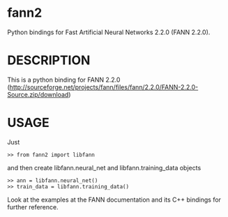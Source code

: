 fann2
=====

Python bindings for Fast Artificial Neural Networks 2.2.0 (FANN 2.2.0).


DESCRIPTION
===========
This is a python binding for FANN 2.2.0
(http://sourceforge.net/projects/fann/files/fann/2.2.0/FANN-2.2.0-Source.zip/download)

USAGE
=====
Just 

```
>> from fann2 import libfann 
```

and then create libfann.neural_net and libfann.training_data objects

```
>> ann = libfann.neural_net()
>> train_data = libfann.training_data()
```

Look at the examples at the FANN documentation and its 
C++ bindings for further reference.
